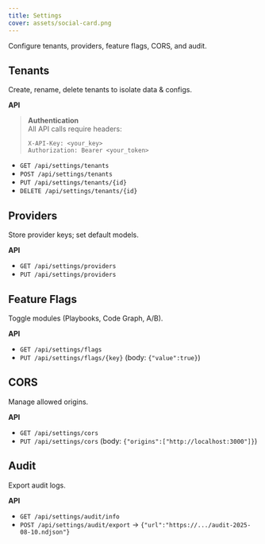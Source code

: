 ```yaml
---
title: Settings
cover: assets/social-card.png
---
```


Configure tenants, providers, feature flags, CORS, and audit.

## Tenants
Create, rename, delete tenants to isolate data & configs.

**API**  
> **Authentication**  
> All API calls require headers:  
> ```http
> X-API-Key: <your_key>
> Authorization: Bearer <your_token>
> ```

- `GET /api/settings/tenants`
- `POST /api/settings/tenants`
- `PUT /api/settings/tenants/{id}`
- `DELETE /api/settings/tenants/{id}`

## Providers
Store provider keys; set default models.

**API**  
- `GET /api/settings/providers`
- `PUT /api/settings/providers`

## Feature Flags
Toggle modules (Playbooks, Code Graph, A/B).

**API**  
- `GET /api/settings/flags`
- `PUT /api/settings/flags/{key}` (body: `{"value":true}`)

## CORS
Manage allowed origins.

**API**  
- `GET /api/settings/cors`
- `PUT /api/settings/cors` (body: `{"origins":["http://localhost:3000"]}`)

## Audit
Export audit logs.

**API**  
- `GET /api/settings/audit/info`
- `POST /api/settings/audit/export` → `{"url":"https://.../audit-2025-08-10.ndjson"}`


